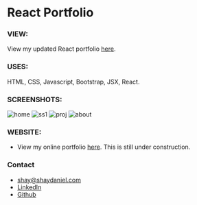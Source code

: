 # React Portfolio

### VIEW:
View my updated React portfolio [here](https://shay-daniel-portfolio.herokuapp.com/ "Link to updated portfolio").

### USES:
HTML, CSS, Javascript, Bootstrap, JSX, React.

### SCREENSHOTS: 
![home](https://user-images.githubusercontent.com/67557233/103484879-f5485400-4da6-11eb-8976-74e89c2f2246.png)
![ss1](https://user-images.githubusercontent.com/67557233/103484881-f5e0ea80-4da6-11eb-8069-b39b075a17e3.png)
![proj](https://user-images.githubusercontent.com/67557233/103484880-f5e0ea80-4da6-11eb-9ed4-c2593250361b.png)
![about](https://user-images.githubusercontent.com/67557233/103484877-f24d6380-4da6-11eb-91a1-a7b5740d830a.png)

### WEBSITE:
* View my online portfolio [here](http://www.shaydaniel.com "Link to online portfolio").  This is still under construction.

### Contact
* shay@shaydaniel.com
* [LinkedIn](linkedin.com/in/shay-daniel-10b8b71ab "Link to LinkedIn page")
* [Github](github.io/shaydaniel7 "Link to Github page")



